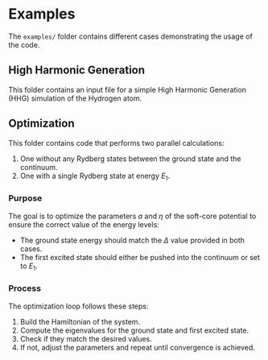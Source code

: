 # Examples

The `examples/` folder contains different cases demonstrating the usage of the code.

## High Harmonic Generation 

This folder contains an input file for a simple High Harmonic Generation (HHG) simulation of the Hydrogen atom. 

## Optimization

This folder contains code that performs two parallel calculations:

1. One without any Rydberg states between the ground state and the continuum.
2. One with a single Rydberg state at energy $E_1$.

### Purpose

The goal is to optimize the parameters $a$ and $\eta$ of the soft-core potential to ensure the correct value of the energy levels:

- The ground state energy should match the $\Delta$ value provided in both cases.
- The first excited state should either be pushed into the continuum or set to $E_1$.

### Process

The optimization loop follows these steps:

1. Build the Hamiltonian of the system.
2. Compute the eigenvalues for the ground state and first excited state.
3. Check if they match the desired values.
4. If not, adjust the parameters and repeat until convergence is achieved.




